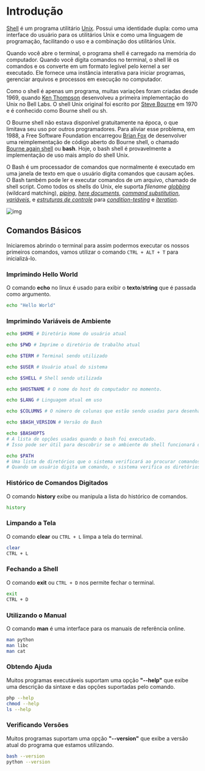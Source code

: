 # Introdução

[Shell](https://en.wikipedia.org/wiki/Shell_(computing)) é um programa utilitário [Unix](https://en.wikipedia.org/wiki/Unix). Possui uma identidade dupla: como uma interface do usuário para os utilitários Unix e como uma linguagem de programação, facilitando o uso e a combinação dos utilitários Unix. 

Quando você abre o terminal, o programa shell é carregado na memória do computador. Quando você digita comandos no terminal, o shell lê os comandos e os converte em um formato legível pelo kernel a ser executado. Ele fornece uma instância interativa para iniciar programas, gerenciar arquivos e processos em execução no computador. 

Como o shell é apenas um programa, muitas variações foram criadas desde 1969, quando [Ken Thompson](https://en.wikipedia.org/wiki/Ken_Thompson) desenvolveu a primeira implementação do Unix no Bell Labs. O shell Unix original foi escrito por [Steve Bourne](https://en.wikipedia.org/wiki/Stephen_R._Bourne) em 1970 e é conhecido como Bourne shell ou sh. 

O Bourne shell não estava disponível gratuitamente na época, o que limitava seu uso por outros programadores. Para aliviar esse problema, em 1988, a Free Software Foundation encarregou [Brian Fox](https://en.wikipedia.org/wiki/Brian_Fox_(computer_programmer)) de desenvolver uma reimplementação de código aberto do Bourne shell, o chamado [Bourne again shell](https://en.wikipedia.org/wiki/Bash_(Unix_shell)) ou **bash**. Hoje, o bash shell é provavelmente a implementação de uso mais amplo do shell Unix.

O Bash é um processador de comandos que normalmente é executado em uma janela de texto em que o usuário digita comandos que causam ações. O Bash também pode ler e executar comandos de um arquivo, chamado de shell script. Como todos os shells do Unix, ele suporta *filename [globbing](https://en.wikipedia.org/wiki/Glob_(programming))* (wildcard matching), *[piping](https://en.wikipedia.org/wiki/Pipeline_(Unix))*, *[here documents](https://en.wikipedia.org/wiki/Here_document)*, *[command substitution](https://en.wikipedia.org/wiki/Command_substitution)*, *[variáveis](https://en.wikipedia.org/wiki/Variable_(programming))*, e *[estruturas de controle](https://en.wikipedia.org/wiki/Control_flow)* para *[condition-testing](https://en.wikipedia.org/wiki/Conditional_(programming))* e *[iteration](https://en.wikipedia.org/wiki/Iteration)*.

![img](https://i.ibb.co/nj2LVTf/shell.png)

## Comandos Básicos

Iniciaremos abrindo o terminal para assim podermos executar os nossos primeiros comandos, vamos utilizar o comando `CTRL + ALT + T` para inicializá-lo.

### Imprimindo Hello World

O comando **echo** no linux é usado para exibir o **texto**/**string** que é passada como argumento.

```bash
echo "Hello World"
```

### Imprimindo Variáveis de Ambiente

```bash
echo $HOME # Diretório Home do usuário atual

echo $PWD # Imprime o diretório de trabalho atual

echo $TERM # Terminal sendo utilizado

echo $USER # Usuário atual do sistema

echo $SHELL # Shell sendo utilizada

echo $HOSTNAME # O nome do host do computador no momento.

echo $LANG # Linguagem atual em uso

echo $COLUMNS # O número de colunas que estão sendo usadas para desenhar a saída na tela.

echo $BASH_VERSION # Versão do Bash

echo $BASHOPTS 
# A lista de opções usadas quando o bash foi executado. 
# Isso pode ser útil para descobrir se o ambiente do shell funcionará da maneira que você deseja.

echo $PATH 
# Uma lista de diretórios que o sistema verificará ao procurar comandos. 
# Quando um usuário digita um comando, o sistema verifica os diretórios nesta ordem quanto ao executável.
```

### Histórico de Comandos Digitados

O comando **history** exibe ou manipula a lista do histórico de comandos. 

```bash
history
```

### Limpando a Tela

O comando **clear** ou `CTRL + L` limpa a tela do terminal.

```bash
clear
CTRL + L
```

### Fechando a Shell

O comando **exit** ou `CTRL + D` nos permite fechar o terminal.

```bash
exit 
CTRL + D
```

### Utilizando o Manual

O comando **man** é uma interface para os manuais de referência online.

```bash
man python	
man libc
man cat
```

### Obtendo Ajuda

Muitos programas executáveis suportam uma opção **"--help"** que exibe uma descrição da sintaxe e das opções suportadas pelo comando.

```bash
php --help
chmod --help
ls --help
```

### Verificando Versões

Muitos programas suportam uma opção **"--version"** que exibe a versão atual do programa que estamos utilizando.

```bash
bash --version
python --version
```